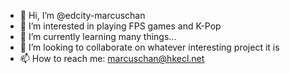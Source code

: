 - 👋 Hi, I’m @edcity-marcuschan
- 👀 I’m interested in playing FPS games and K-Pop
- 🌱 I’m currently learning many things...
- 💞️ I’m looking to collaborate on whatever interesting project it is
- 📫 How to reach me: marcuschan@hkecl.net

<!---
edcity-marcuschan/edcity-marcuschan is a ✨ special ✨ repository because its `README.md` (this file) appears on your GitHub profile.
You can click the Preview link to take a look at your changes.
--->
